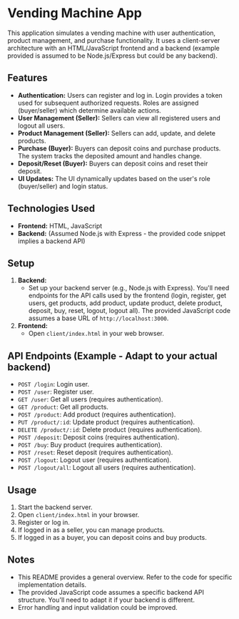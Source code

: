 # Vending Machine App

This application simulates a vending machine with user authentication, product management, and purchase functionality. It uses a client-server architecture with an HTML/JavaScript frontend and a backend (example provided is assumed to be Node.js/Express but could be any backend).

## Features

*   **Authentication:** Users can register and log in.  Login provides a token used for subsequent authorized requests. Roles are assigned (buyer/seller) which determine available actions.
*   **User Management (Seller):** Sellers can view all registered users and logout all users.
*   **Product Management (Seller):** Sellers can add, update, and delete products.
*   **Purchase (Buyer):** Buyers can deposit coins and purchase products. The system tracks the deposited amount and handles change.
*   **Deposit/Reset (Buyer):** Buyers can deposit coins and reset their deposit.
*   **UI Updates:** The UI dynamically updates based on the user's role (buyer/seller) and login status.

## Technologies Used

*   **Frontend:** HTML, JavaScript
*   **Backend:**  (Assumed Node.js with Express - the provided code snippet implies a backend API)

## Setup

1.  **Backend:**
    *   Set up your backend server (e.g., Node.js with Express).  You'll need endpoints for the API calls used by the frontend (login, register, get users, get products, add product, update product, delete product, deposit, buy, reset, logout, logout all).  The provided JavaScript code assumes a base URL of `http://localhost:3000`.
2.  **Frontend:**
    *   Open `client/index.html` in your web browser.

## API Endpoints (Example - Adapt to your actual backend)

*   `POST /login`: Login user.
*   `POST /user`: Register user.
*   `GET /user`: Get all users (requires authentication).
*   `GET /product`: Get all products.
*   `POST /product`: Add product (requires authentication).
*   `PUT /product/:id`: Update product (requires authentication).
*   `DELETE /product/:id`: Delete product (requires authentication).
*   `POST /deposit`: Deposit coins (requires authentication).
*   `POST /buy`: Buy product (requires authentication).
*   `POST /reset`: Reset deposit (requires authentication).
*   `POST /logout`: Logout user (requires authentication).
*   `POST /logout/all`: Logout all users (requires authentication).

## Usage

1.  Start the backend server.
2.  Open `client/index.html` in your browser.
3.  Register or log in.
4.  If logged in as a seller, you can manage products.
5.  If logged in as a buyer, you can deposit coins and buy products.

## Notes

*   This README provides a general overview. Refer to the code for specific implementation details.
*   The provided JavaScript code assumes a specific backend API structure. You'll need to adapt it if your backend is different.
*   Error handling and input validation could be improved.